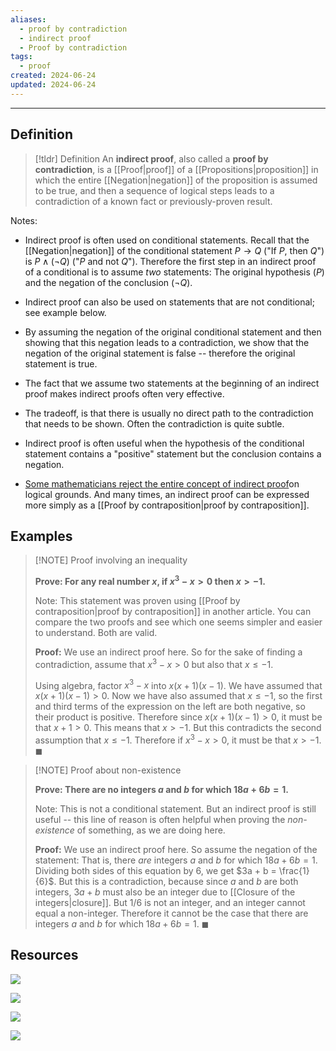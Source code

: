 ```yaml
---
aliases:
  - proof by contradiction
  - indirect proof
  - Proof by contradiction
tags:
  - proof
created: 2024-06-24
updated: 2024-06-24
---
```

---
## Definition 

> [!tldr] Definition
> An **indirect proof**, also called a **proof by contradiction**, is a [[Proof|proof]] of a [[Propositions|proposition]] in which the entire [[Negation|negation]] of the proposition is assumed to be true, and then a sequence of logical steps leads to a contradiction of a known fact or previously-proven result. 

Notes: 
- Indirect proof is often used on conditional statements. Recall that the [[Negation|negation]] of the conditional statement $P \rightarrow Q$ ("If $P$, then $Q$") is $P \wedge (\neg Q)$ ("$P$ and not $Q$"). Therefore the first step in an indirect proof of a conditional is to assume *two* statements: The original hypothesis ($P$) and the negation of the conclusion ($\neg Q$). 
- Indirect proof can also be used on statements that are not conditional; see example below. 
- By assuming the negation of the original conditional statement and then showing that this negation leads to a contradiction, we show that the negation of the original statement is false -- therefore the original statement is true. 
- The fact that we assume two statements at the beginning of an indirect proof makes indirect proofs often very effective. 
- The tradeoff, is that there is usually no direct path to the contradiction that needs to be shown. Often the contradiction is quite subtle. 
- Indirect proof is often useful when the hypothesis of the conditional statement contains a "positive" statement but the conclusion contains a negation. 

- [Some mathematicians reject the entire concept of indirect proof](https://math.stackexchange.com/questions/111878/why-is-it-considered-unlikely-that-there-could-be-a-contradiction-in-zf-zfc)on logical grounds. And many times, an indirect proof can be expressed more simply as a [[Proof by contraposition|proof by contraposition]]. 

## Examples

> [!NOTE] Proof involving an inequality
> 
> **Prove: For any real number $x$, if $x^3 - x > 0$ then $x > -1$.**
> 
> Note: This statement was proven using [[Proof by contraposition|proof by contraposition]] in another article. You can compare the two proofs and see which one seems simpler and easier to understand. Both are valid. 
> 
> **Proof:** We use an indirect proof here. So for the sake of finding a contradiction, assume that $x^3 - x > 0$ but also that $x \leq -1$. 
> 
> Using algebra, factor $x^3 - x$ into $x(x+1)(x-1)$. We have assumed that $x(x+1)(x-1) > 0$. Now we have also assumed that $x \leq -1$, so the first and third terms of the expression on the left are both negative, so their product is positive. Therefore since $x(x+1)(x-1) > 0$, it must be that $x + 1 > 0$. This means that $x > -1$. But this contradicts the second assumption that $x \leq -1$. Therefore if $x^3 -x > 0$, it must be that $x > -1$. ◼


> [!NOTE] Proof about non-existence
> 
> **Prove: There are no integers $a$ and $b$ for which $18a + 6b = 1$.** 
> 
> Note: This is not a conditional statement. But an indirect proof is still useful -- this line of reason is often helpful when proving the *non-existence* of something, as we are doing here. 
> 
> **Proof:** We use an indirect proof here. So assume the negation of the statement: That is, there *are* integers $a$ and $b$ for which $18a + 6b = 1$. Dividing both sides of this equation by $6$, we get $3a + b = \frac{1}{6}$. But this is a contradiction, because since $a$ and $b$ are both integers, $3a + b$ must also be an integer due to [[Closure of the integers|closure]]. But $1/6$ is not an integer, and an integer cannot equal a non-integer. Therefore it cannot be the case that there are integers $a$ and $b$ for which $18a + 6b = 1$. ◼

## Resources 

![](https://www.youtube.com/watch?v=YUL6HMJmTM4&list=PL2419488168AE7001&index=39&pp=iAQB)

![](https://www.youtube.com/watch?v=cpongofEZ8I&list=PL2419488168AE7001&index=40&pp=iAQB)

![](https://www.youtube.com/watch?v=Ae7-oKiCxPQ&list=PL2419488168AE7001&index=41&pp=iAQB)

![](https://www.youtube.com/watch?v=chgyoQJVDFw&list=PL2419488168AE7001&index=42&pp=iAQB)